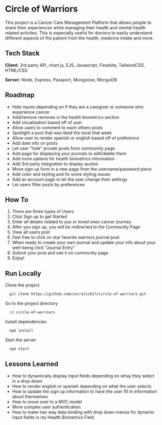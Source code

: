 
# Circle of Warriors 

This project is a Cancer Care Management Platform that allows people to share their experiences while managing their health and mental health related activites. This is especially useful for doctors to easily understand different aspects of the patient from the health, medicine intake and more.


## Tech Stack

**Client:** 3rd party API, chart.js, EJS, Javascript, Flowbite, TailwindCSS, HTML/CSS

**Server:** Node, Express, Passport, Mongoose, MongoDB


## Roadmap

- Hide inputs depending on if they are a caregiver or someone who experience cancer
- Add/remove removes in the health biometrics section
- Add visualization based off of user 
- Allow users to comment to each others posts
- Spotlight a post that was liked the most that week
- Allow user to render spanish or english based off of preference
- Add date info on posts
- Let user "hide" private posts from community page
- Add page for displaying your journals to edit/delete them
- Add more options for health biometrics information
- Add 3rd party integration to display quotes
- Move sign up form in a new page from the username/password piece
- Add color and styling and fix some styling issues
- Add an account page to let the user change their settings
- Let users filter posts by preferences


## How To

1. There are three types of Users
2. Click Sign up to get Started
3. Enter all details related to you or loved ones cancer journey
4. After you sign up, you will be redirected to the Community Page
5. View all users post
6. Feel free to click on star favorite warriors journal post
7. When ready to create your own journal and update your info about your well-being click "Journal Entry"
8. Submit your post and see it on community page
9. Enjoy!

## Run Locally

Clone the project

```bash
  git clone https://github.com/socratic617/circle-of-warriors.git
```

Go to the project directory

```bash
  cd circle-of-warriors
```

Install dependencies

```bash
  npm install
```

Start the server

```bash
  npm start
```


## Lessons Learned

- How to dynamically display input fields depending on whay they select in a drop down
- How to render english or spanish depending on what the user selects
- How to update the sign up information to have the user fill in information about themselves
- How to move over to a MVC model
- More complex user authentication
- How to make two way data binding with drop down menus for dynamic input fields in my Health Biometrics Field